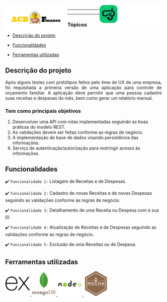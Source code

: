 <img src="./media/ACB_Finance.png" alt="ACB Logo" width="200px" align="left"/>
<img src="./media/AluraChallengeLogo.svg" alt="ACB Logo" width="200px" align="right"/>

<hr>
<hr>


### Tópicos

- [Descrição do projeto](#descrição-do-projeto)

- [Funcionalidades](#funcionalidades)

- [Ferramentas utilizadas](#ferramentas-utilizadas)

## Descrição do projeto

<p align="justify">
Após alguns testes com protótipos feitos pelo time de UX de uma empresa, foi requisitada a primeira versão de uma aplicação para controle de orçamento familiar.
A aplicação deve permitir que uma pessoa cadastre suas receitas e despesas do mês, bem como gerar um relatório mensal.

### Tem como principais objetivos

1. Desenvolver uma API com rotas implementadas seguindo as boas práticas do modelo REST.
2. As validações devem ser feitas conforme as regras de negócio.
3. A implementação de base de dados visando persistência das informações.
4. Serviço de autenticação/autorização para restringir acesso às informações.
</p>

## Funcionalidades

:heavy_check_mark: `Funcionalidade 1:` Listagem de Receitas e de Despesas.

:heavy_check_mark: `Funcionalidade 2:` Cadastro de novas Receitas e de novas Despesas seguindo as validações conforme as regras de negócio.

:heavy_check_mark: `Funcionalidade 3:` Detalhamento de uma Receita ou Despesa com a sua ID

:heavy_check_mark: `Funcionalidade 4:` Atualização de Receitas e de Despesas seguindo as validações conforme as regras de negócio.

:heavy_check_mark: `Funcionalidade 5:` Exclusão de uma Receitas ou de Despesa.

## Ferramentas utilizadas

<a href="https://expressjs.com/">
<img src="https://raw.githubusercontent.com/devicons/devicon/master/icons/express/express-original.svg" alt="Express Logo" width="80px" />
</a>
<a href="https://www.mongodb.com/">
<img src="https://raw.githubusercontent.com/devicons/devicon/master/icons/mongodb/mongodb-original-wordmark.svg" alt="MongoDB Logo" width="80px" />
</a>
<a href="https://nodejs.org/en/">
<img src="https://raw.githubusercontent.com/devicons/devicon/master/icons/nodejs/nodejs-original-wordmark.svg" alt="NodeJs Logo" width="80px" />
</a>
<a href="https://mochajs.org/">
<img src="https://raw.githubusercontent.com/devicons/devicon/master/icons/mocha/mocha-plain.svg" alt="Mocha Logo" width="80px" />
</a>
